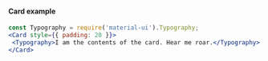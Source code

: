 #### Card example

```jsx
const Typography = require('material-ui').Typography;
<Card style={{ padding: 20 }}>
 <Typography>I am the contents of the card. Hear me roar.</Typography>
</Card>
```